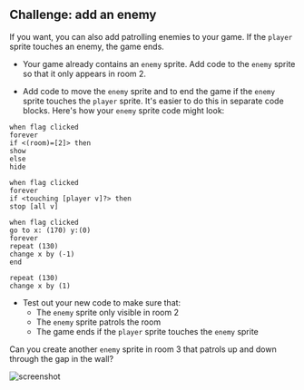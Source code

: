 ## Challenge: add an enemy

If you want, you can also add patrolling enemies to your game. If the `player` sprite touches an enemy, the game ends.

+ Your game already contains an `enemy` sprite. Add code to the `enemy` sprite so that it only appears in room 2.

+ Add code to move the `enemy` sprite and to end the game if the `enemy` sprite touches the `player` sprite. It's easier to do this in separate code blocks. Here's how your `enemy` sprite code might look:

```blocks3
when flag clicked
forever
if <(room)=[2]> then
show
else
hide

when flag clicked
forever
if <touching [player v]?> then
stop [all v]

when flag clicked
go to x: (170) y:(0)
forever
repeat (130)
change x by (-1)
end

repeat (130)
change x by (1)
```

+ Test out your new code to make sure that:
	+ The `enemy` sprite only visible in room 2
	+ The `enemy` sprite patrols the room
	+ The game ends if the `player` sprite touches the `enemy` sprite

Can you create another `enemy` sprite in room 3 that patrols up and down through the gap in the wall?

![screenshot](images/world-enemy2.png)

